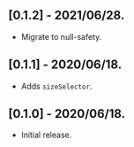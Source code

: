 ## [0.1.2] - 2021/06/28.

* Migrate to null-safety.

## [0.1.1] - 2020/06/18.

* Adds `sizeSelector`.

## [0.1.0] - 2020/06/18.

* Initial release.